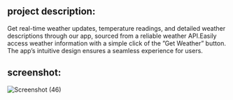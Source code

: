 <h2>project description:</h2>
    Get real-time weather updates, temperature readings, and detailed weather descriptions through our app, sourced from a
reliable weather API.Easily access weather information with a simple click of the ”Get Weather” button. The app’s intuitive design ensures a
seamless experience for users.



<h2>screenshot:</h2>

![Screenshot (46)](https://github.com/Alageshwaran04/Weather-Api/assets/134389764/1da46a2d-3b9e-492d-8df8-6884177d644f)

